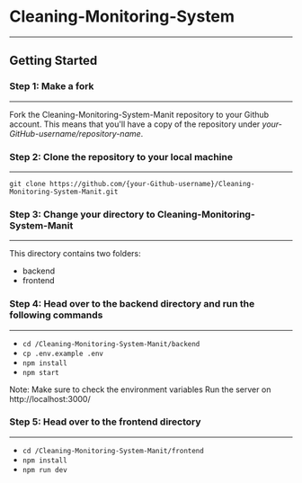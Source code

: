 # Cleaning-Monitoring-System
---
## Getting Started
### Step 1: Make a fork
--- 
Fork the Cleaning-Monitoring-System-Manit repository to your Github account. This means that you'll have a copy of the repository under _your-GitHub-username/repository-name_.
### Step 2: Clone the repository to your local machine
---
`git clone https://github.com/{your-Github-username}/Cleaning-Monitoring-System-Manit.git`
### Step 3: Change your directory to Cleaning-Monitoring-System-Manit
---
This directory contains two folders:
- backend
- frontend
### Step 4: Head over to the backend directory and run the following commands
---
- `cd /Cleaning-Monitoring-System-Manit/backend`
- `cp .env.example .env`
- `npm install`
- `npm start`

Note: Make sure to check the environment variables
Run the server on http://localhost:3000/
### Step 5: Head over to the frontend directory
---
- `cd /Cleaning-Monitoring-System-Manit/frontend`
- `npm install`
- `npm run dev`

